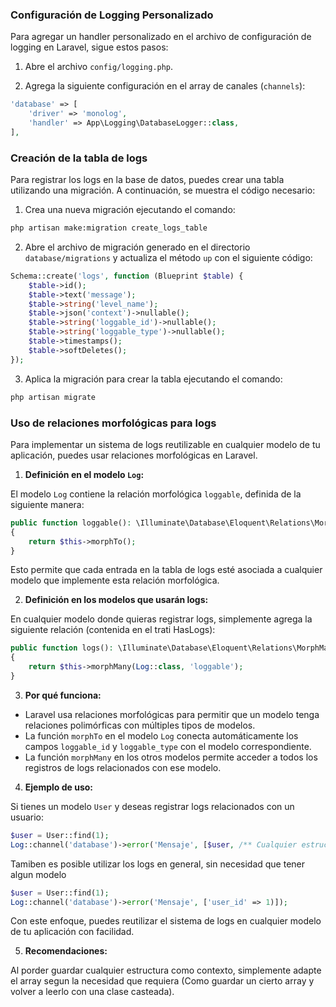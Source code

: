### Configuración de Logging Personalizado

Para agregar un handler personalizado en el archivo de configuración de logging en Laravel, sigue estos pasos:

1. Abre el archivo `config/logging.php`.

2. Agrega la siguiente configuración en el array de canales (`channels`):

```php
'database' => [
    'driver' => 'monolog',
    'handler' => App\Logging\DatabaseLogger::class,
],
```

### Creación de la tabla de logs

Para registrar los logs en la base de datos, puedes crear una tabla utilizando una migración. A continuación, se muestra el código necesario:

1. Crea una nueva migración ejecutando el comando:

```bash
php artisan make:migration create_logs_table
```

2. Abre el archivo de migración generado en el directorio `database/migrations` y actualiza el método `up` con el siguiente código:

```php
Schema::create('logs', function (Blueprint $table) {
    $table->id();
    $table->text('message');
    $table->string('level_name');
    $table->json('context')->nullable();
    $table->string('loggable_id')->nullable();
    $table->string('loggable_type')->nullable();
    $table->timestamps();
    $table->softDeletes();
});
```

3. Aplica la migración para crear la tabla ejecutando el comando:

```bash
php artisan migrate
```

### Uso de relaciones morfológicas para logs

Para implementar un sistema de logs reutilizable en cualquier modelo de tu aplicación, puedes usar relaciones morfológicas en Laravel.

1. **Definición en el modelo `Log`:**

El modelo `Log` contiene la relación morfológica `loggable`, definida de la siguiente manera:

```php
public function loggable(): \Illuminate\Database\Eloquent\Relations\MorphTo
{
    return $this->morphTo();
}
```

Esto permite que cada entrada en la tabla de logs esté asociada a cualquier modelo que implemente esta relación morfológica.

2. **Definición en los modelos que usarán logs:**

En cualquier modelo donde quieras registrar logs, simplemente agrega la siguiente relación (contenida en el trati HasLogs):

```php
public function logs(): \Illuminate\Database\Eloquent\Relations\MorphMany
{
    return $this->morphMany(Log::class, 'loggable');
}
```

3. **Por qué funciona:**

- Laravel usa relaciones morfológicas para permitir que un modelo tenga relaciones polimórficas con múltiples tipos de modelos.
- La función `morphTo` en el modelo `Log` conecta automáticamente los campos `loggable_id` y `loggable_type` con el modelo correspondiente.
- La función `morphMany` en los otros modelos permite acceder a todos los registros de logs relacionados con ese modelo.

4. **Ejemplo de uso:**

Si tienes un modelo `User` y deseas registrar logs relacionados con un usuario:

```php
$user = User::find(1);
Log::channel('database')->error('Mensaje', [$user, /** Cualquier estructura array[] */)]);
```

Tamiben es posible utilizar los logs en general, sin necesidad que tener algun modelo

```php
$user = User::find(1);
Log::channel('database')->error('Mensaje', ['user_id' => 1)]);
```

Con este enfoque, puedes reutilizar el sistema de logs en cualquier modelo de tu aplicación con facilidad.

5. **Recomendaciones:**

 Al porder guardar cualquier estructura como contexto, simplemente adapte el array segun la necesidad que requiera (Como guardar un cierto array y volver a leerlo con una clase casteada).